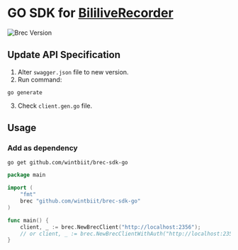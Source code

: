 # GO SDK for [BililiveRecorder](https://rec.danmuji.org/)
![Brec Version](https://img.shields.io/badge/version-2.11.0-blue)

## Update API Specification
1. Alter `swagger.json` file to new version.
2. Run command:
```shell
go generate
```
3. Check `client.gen.go` file.

## Usage
### Add as dependency
```shell
go get github.com/wintbiit/brec-sdk-go
```
```go
package main

import (
    "fmt"
    brec "github.com/wintbiit/brec-sdk-go"
)

func main() {
	client, _ := brec.NewBrecClient("http://localhost:2356");
	// or client, _ := brec.NewBrecClientWithAuth("http://localhost:2356", "username", "password");
}
```
